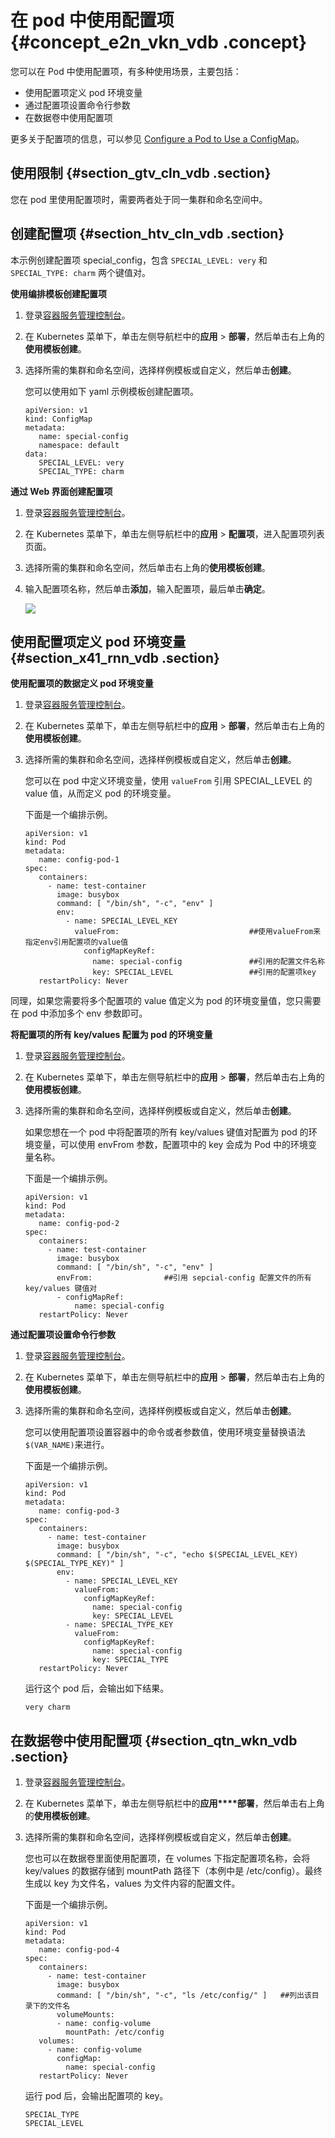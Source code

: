 # 在 pod 中使用配置项 {#concept_e2n_vkn_vdb .concept}

您可以在 Pod 中使用配置项，有多种使用场景，主要包括：

-   使用配置项定义 pod 环境变量
-   通过配置项设置命令行参数
-   在数据卷中使用配置项

更多关于配置项的信息，可以参见 [Configure a Pod to Use a ConfigMap](https://kubernetes.io/docs/tasks/configure-pod-container/configure-pod-configmap/)。

## 使用限制 {#section_gtv_cln_vdb .section}

您在 pod 里使用配置项时，需要两者处于同一集群和命名空间中。

## 创建配置项 {#section_htv_cln_vdb .section}

本示例创建配置项 special\_config，包含 `SPECIAL_LEVEL: very` 和 `SPECIAL_TYPE: charm` 两个键值对。

**使用编排模板创建配置项**

1.  登录[容器服务管理控制台](https://cs.console.aliyun.com)。
2.  在 Kubernetes 菜单下，单击左侧导航栏中的**应用** \> **部署**，然后单击右上角的**使用模板创建**。
3.  选择所需的集群和命名空间，选择样例模板或自定义，然后单击**创建**。

    您可以使用如下 yaml 示例模板创建配置项。

    ```
    apiVersion: v1
    kind: ConfigMap
    metadata:
       name: special-config
       namespace: default
    data:
       SPECIAL_LEVEL: very
       SPECIAL_TYPE: charm
    ```


**通过 Web 界面创建配置项**

1.  登录[容器服务管理控制台](https://cs.console.aliyun.com)。
2.  在 Kubernetes 菜单下，单击左侧导航栏中的**应用** \> **配置项**，进入配置项列表页面。
3.  选择所需的集群和命名空间，然后单击右上角的**使用模板创建**。
4.  输入配置项名称，然后单击**添加**，输入配置项，最后单击**确定**。

    ![](http://static-aliyun-doc.oss-cn-hangzhou.aliyuncs.com/assets/img/16702/153622168710753_zh-CN.png)


## 使用配置项定义 pod 环境变量 {#section_x41_rnn_vdb .section}

**使用配置项的数据定义 pod 环境变量**

1.  登录[容器服务管理控制台](https://cs.console.aliyun.com)。
2.  在 Kubernetes 菜单下，单击左侧导航栏中的**应用** \> **部署**，然后单击右上角的**使用模板创建**。
3.  选择所需的集群和命名空间，选择样例模板或自定义，然后单击**创建**。

    您可以在 pod 中定义环境变量，使用 `valueFrom` 引用 SPECIAL\_LEVEL 的 value 值，从而定义 pod 的环境变量。

    下面是一个编排示例。

    ```
    apiVersion: v1
    kind: Pod
    metadata:
       name: config-pod-1
    spec:
       containers:
         - name: test-container
           image: busybox
           command: [ "/bin/sh", "-c", "env" ]
           env:
             - name: SPECIAL_LEVEL_KEY
               valueFrom:                             ##使用valueFrom来指定env引用配置项的value值
                 configMapKeyRef:
                   name: special-config               ##引用的配置文件名称
                   key: SPECIAL_LEVEL                 ##引用的配置项key
       restartPolicy: Never
    ```


同理，如果您需要将多个配置项的 value 值定义为 pod 的环境变量值，您只需要在 pod 中添加多个 env 参数即可。

**将配置项的所有 key/values 配置为 pod 的环境变量**

1.  登录[容器服务管理控制台](https://cs.console.aliyun.com)。
2.  在 Kubernetes 菜单下，单击左侧导航栏中的**应用** \> **部署**，然后单击右上角的**使用模板创建**。
3.  选择所需的集群和命名空间，选择样例模板或自定义，然后单击**创建**。

    如果您想在一个 pod 中将配置项的所有 key/values 键值对配置为 pod 的环境变量，可以使用 envFrom 参数，配置项中的 key 会成为 Pod 中的环境变量名称。

    下面是一个编排示例。

    ```
    apiVersion: v1
    kind: Pod
    metadata:
       name: config-pod-2
    spec:
       containers:
         - name: test-container
           image: busybox
           command: [ "/bin/sh", "-c", "env" ]
           envFrom:                ##引用 sepcial-config 配置文件的所有 key/values 键值对
           - configMapRef:
               name: special-config
       restartPolicy: Never
    ```


**通过配置项设置命令行参数**

1.  登录[容器服务管理控制台](https://cs.console.aliyun.com)。
2.  在 Kubernetes 菜单下，单击左侧导航栏中的**应用** \> **部署**，然后单击右上角的**使用模板创建**。
3.  选择所需的集群和命名空间，选择样例模板或自定义，然后单击**创建**。

    您可以使用配置项设置容器中的命令或者参数值，使用环境变量替换语法 `$(VAR_NAME)`来进行。

    下面是一个编排示例。

    ```
    apiVersion: v1
    kind: Pod
    metadata:
       name: config-pod-3
    spec:
       containers:
         - name: test-container
           image: busybox
           command: [ "/bin/sh", "-c", "echo $(SPECIAL_LEVEL_KEY) $(SPECIAL_TYPE_KEY)" ]
           env:
             - name: SPECIAL_LEVEL_KEY
               valueFrom:
                 configMapKeyRef:
                   name: special-config
                   key: SPECIAL_LEVEL
             - name: SPECIAL_TYPE_KEY
               valueFrom:
                 configMapKeyRef:
                   name: special-config
                   key: SPECIAL_TYPE
       restartPolicy: Never
    ```

    运行这个 pod 后，会输出如下结果。

    ```
    very charm
    ```


## 在数据卷中使用配置项 {#section_qtn_wkn_vdb .section}

1.  登录[容器服务管理控制台](https://cs.console.aliyun.com)。
2.  在 Kubernetes 菜单下，单击左侧导航栏中的**应用****部署**，然后单击右上角的**使用模板创建**。
3.  选择所需的集群和命名空间，选择样例模板或自定义，然后单击**创建**。

    您也可以在数据卷里面使用配置项，在 volumes 下指定配置项名称，会将 key/values 的数据存储到 mountPath 路径下（本例中是 /etc/config）。最终生成以 key 为文件名，values 为文件内容的配置文件。

    下面是一个编排示例。

    ```
    apiVersion: v1
    kind: Pod
    metadata:
       name: config-pod-4
    spec:
       containers:
         - name: test-container
           image: busybox
           command: [ "/bin/sh", "-c", "ls /etc/config/" ]   ##列出该目录下的文件名
           volumeMounts:
           - name: config-volume
             mountPath: /etc/config
       volumes:
         - name: config-volume
           configMap:
             name: special-config
       restartPolicy: Never
    ```

    运行 pod 后，会输出配置项的 key。

    ```
    SPECIAL_TYPE
    SPECIAL_LEVEL
    ```


